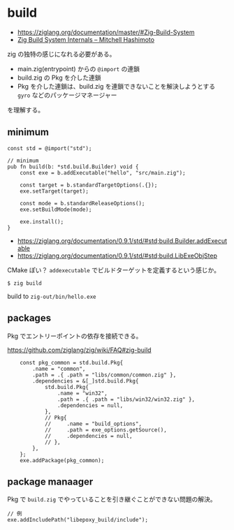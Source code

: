 # build

- https://ziglang.org/documentation/master/#Zig-Build-System
- [Zig Build System Internals – Mitchell Hashimoto](https://mitchellh.com/zig/build-internals)

zig の独特の感じになれる必要がある。

- main.zig(entrypoint) からの `@import` の連鎖
- build.zig の Pkg を介した連鎖
- Pkg を介した連鎖は、build.zig を連鎖できないことを解決しようとする `gyro` などのパッケージマネージャー

を理解する。

## minimum

```zig
const std = @import("std");

// minimum
pub fn build(b: *std.build.Builder) void {
    const exe = b.addExecutable("hello", "src/main.zig");

    const target = b.standardTargetOptions(.{});
    exe.setTarget(target);

    const mode = b.standardReleaseOptions();
    exe.setBuildMode(mode);

    exe.install();
}
```

- https://ziglang.org/documentation/0.9.1/std/#std;build.Builder.addExecutable
- https://ziglang.org/documentation/0.9.1/std/#std;build.LibExeObjStep

CMake ぽい？ `addexecutable` でビルドターゲットを定義するという感じか。

```
$ zig build
```

build to `zig-out/bin/hello.exe`

## packages

Pkg でエントリーポイントの依存を接続できる。

https://github.com/ziglang/zig/wiki/FAQ#zig-build

```zig
    const pkg_common = std.build.Pkg{
        .name = "common",
        .path = .{ .path = "libs/common/common.zig" },
        .dependencies = &[_]std.build.Pkg{
            std.build.Pkg{
                .name = "win32",
                .path = .{ .path = "libs/win32/win32.zig" },
                .dependencies = null,
            },
            // Pkg{
            //     .name = "build_options",
            //     .path = exe_options.getSource(),
            //     .dependencies = null,
            // },
        },
    };
    exe.addPackage(pkg_common);
```

## package manaager

Pkg で `build.zig` でやっていることを引き継ぐことができない問題の解決。

```zig
// 例
exe.addIncludePath("libepoxy_build/include");
```
